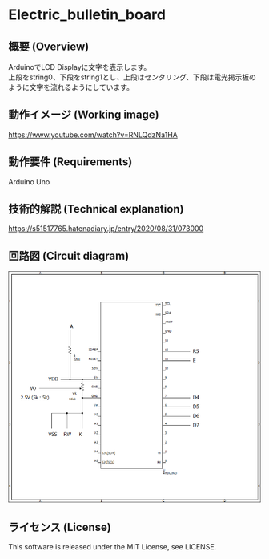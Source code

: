 # Electric_bulletin_board

## 概要 (Overview)

ArduinoでLCD Displayに文字を表示します。<br>
上段をstring0、下段をstring1とし、上段はセンタリング、下段は電光掲示板のように文字を流れるようにしています。

## 動作イメージ (Working image)

https://www.youtube.com/watch?v=RNLQdzNa1HA

## 動作要件 (Requirements)

Arduino Uno

## 技術的解説 (Technical explanation)

https://s51517765.hatenadiary.jp/entry/2020/08/31/073000

## 回路図 (Circuit diagram)

<img src="https://github.com/s51517765/Electric_bulletin_board/blob/master/schematic.png">

## ライセンス (License)

This software is released under the MIT License, see LICENSE.
